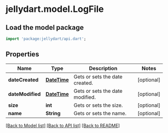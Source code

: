 # jellydart.model.LogFile

## Load the model package
```dart
import 'package:jellydart/api.dart';
```

## Properties
Name | Type | Description | Notes
------------ | ------------- | ------------- | -------------
**dateCreated** | [**DateTime**](DateTime.md) | Gets or sets the date created. | [optional] 
**dateModified** | [**DateTime**](DateTime.md) | Gets or sets the date modified. | [optional] 
**size** | **int** | Gets or sets the size. | [optional] 
**name** | **String** | Gets or sets the name. | [optional] 

[[Back to Model list]](../README.md#documentation-for-models) [[Back to API list]](../README.md#documentation-for-api-endpoints) [[Back to README]](../README.md)


